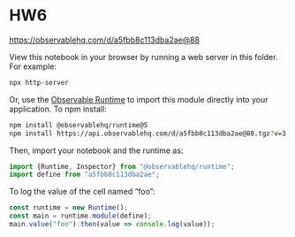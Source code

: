 # HW6

https://observablehq.com/d/a5fbb8c113dba2ae@88

View this notebook in your browser by running a web server in this folder. For
example:

~~~sh
npx http-server
~~~

Or, use the [Observable Runtime](https://github.com/observablehq/runtime) to
import this module directly into your application. To npm install:

~~~sh
npm install @observablehq/runtime@5
npm install https://api.observablehq.com/d/a5fbb8c113dba2ae@88.tgz?v=3
~~~

Then, import your notebook and the runtime as:

~~~js
import {Runtime, Inspector} from "@observablehq/runtime";
import define from "a5fbb8c113dba2ae";
~~~

To log the value of the cell named “foo”:

~~~js
const runtime = new Runtime();
const main = runtime.module(define);
main.value("foo").then(value => console.log(value));
~~~
